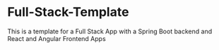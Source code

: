 # Full-Stack-Template
This is a template for a Full Stack App with a Spring Boot backend and React and Angular Frontend Apps
